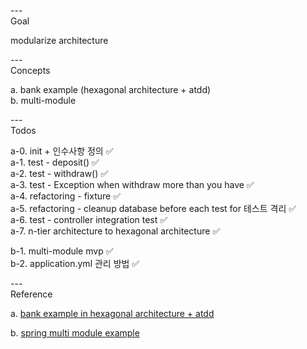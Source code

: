 ---\
Goal


modularize architecture




---\
Concepts


a. bank example (hexagonal architecture + atdd) \
b. multi-module




---\
Todos


a-0. init + 인수사항 정의 :white_check_mark:\
a-1. test - deposit() :white_check_mark:\
a-2. test - withdraw() :white_check_mark:\
a-3. test - Exception when withdraw more than you have :white_check_mark:\
a-4. refactoring - fixture :white_check_mark:\
a-5. refactoring - cleanup database before each test for 테스트 격리 :white_check_mark:\
a-6. test - controller integration test :white_check_mark:\
a-7. n-tier architecture to hexagonal architecture :white_check_mark:

b-1. multi-module mvp :white_check_mark:\
b-2. application.yml 관리 방법 :white_check_mark:



---\
Reference


a. [bank example in hexagonal architecture + atdd](https://github.com/ejoongseok/atdd-in-hexagonal)

b. [spring multi module example](https://github.com/DolphaGo/spring-multi-module-example)
